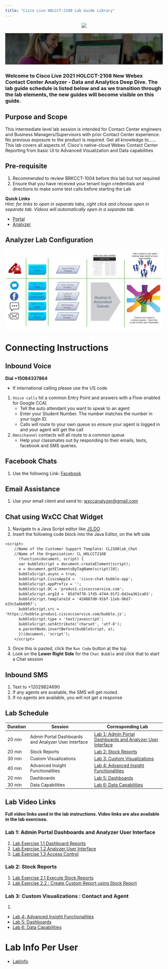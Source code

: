 ```yaml
---
title: "Cisco Live HOLCCT-2108 Lab Guide Library"
---
```

<p align="center">
  <img src="https://ayankovs-ccp-s3.s3.eu-west-3.amazonaws.com/CiscoLiveLogo.jpg">
</p>

![Banner](images/wxccbanner.jpg)

### Welcome to Cisco Live 2021 HOLCCT-2108 New Webex Contact Center Analyzer - Data and Analytics Deep Dive.  The lab guide schedule is listed below and as we transition through the lab elements, the new guides will become visible on this guide.

## Purpose and Scope
This intermediate level lab session is intended for Contact Center engineers and Business Managers/Supervisors with prior Contact Center experience. No previous exposure to the product is required. Get all knowledge to…... This lab covers all aspects of, Cisco's native-cloud Webex Contact Center Reporting from basic UI to Advanced Visualization and Data capabilities

## Pre-requisite

1. Recommended to review BRKCCT-1004 before this lab but not required
2. Ensure that you have received your tenant login credentials and directions to make some test calls before starting the Lab

**Quick Links**<br>
*Hint: for links to open in separate tabs, right click and choose open in separate tab.  Videos will automatically open in a separate tab*

* [Portal](https://portal.wxcc-us1.cisco.com/portal)
* [Analyzer](https://analyzer.wxcc-us1.cisco.com/analyzer/home)


## Analyzer Lab Configuration
![Banner](images/analyzerlabsetup.jpg)

# Connecting Instructions
## Inbound Voice
**Dial +15084337864**
* If international calling please use the US code

 1. `Voice calls` hit a common Entry Point and answers with a Flow enabled for Google CCAI.
	* Tell the auto attendant you want to speak to an agent
	* Enter your Student Number.  The number matches the number in your login ID.
	* Calls will route to your own queue so ensure your agent is logged in and your agent will get the call
2. `Omnichannel` contacts will all route to a common queue
	* Help your classmates out by responding to their emails, texts, facebook and SMS queries.

## Facebook Chats
1. Use the following Link:  [Facebook](https://www.facebook.com/Wxcc-Demo-Page-107841834739318)

## Email Assistance
1. Use your email client and send to:  wxccanalyzer@gmail.com

## Chat using WxCC Chat Widget
1. Navigate to a Java Script editor like [JS.DO](https://js.do/)
2. Insert the following code block into the Java Editor, on the left side
```
<script>
    //Name of the Customer Support Template: CL2108lab_Chat
    //Name of the Organisation: CL_HOLCCT2108
      (function(document, script) {
      var bubbleScript = document.createElement(script);
      e = document.getElementsByTagName(script)[0];
      bubbleScript.async = true;
      bubbleScript.CiscoAppId =  'cisco-chat-bubble-app';
      bubbleScript.appPrefix = '';
      bubbleScript.DC = 'produs1.ciscoccservice.com';
      bubbleScript.orgId = '85d74f70-1fd5-4744-91f2-042ea361ca03';
      bubbleScript.templateId = '424807d0-91bf-11eb-96d7-e33c5a6b0997';
      bubbleScript.src = 'https://bubble.produs1.ciscoccservice.com/bubble.js';
      bubbleScript.type = 'text/javascript';
      bubbleScript.setAttribute('charset', 'utf-8');
      e.parentNode.insertBefore(bubbleScript, e);
      })(document, 'script');
    </script>
```
3. Once this is pasted, click the `Run Code` button at the top
4. Look on the **Lower Right Side** for the `Chat Bubble` and click that to start a Chat session

## Inbound SMS
1. Text to +12029824690 
2. If any agents are available, the SMS will get routed.
3. If no agents are available, you will not get a response


## Lab Schedule

| Duration | Session | Corresponding Lab |
| ---- | ------- | ----------------- |
| 20 min | Admin Portal Dashboards and Analyzer User Interface |  [Lab 1: Admin Portal Dashboards and Analyzer User Interface](livelabs/Lab1Analyzer.md) |
| 20 min | Stock Reports | [Lab 2: Stock Reports](livelabs/Lab2Analyzer.md) |
| 30 min | Custom Visualizations| [Lab 3: Custom Visualizations](livelabs/Lab3Analyzer.md) |
| 40 min |Advanced Insight Functionalities| [Lab 4: Advanced Insight Functionalities](livelabs/Lab4Analyzer.md) |
| 20 min | Dashboards | [Lab 5: Dashboards](livelabs/Lab5Analyzer.md) |
| 30 min | Data Capabilities | [Lab 6: Data Capabilities](livelabs/Lab6Analyzer.md) |

## Lab Video Links
**Full video links used in the lab instructions.  Video links are also available in the lab exercises.**

### Lab 1: Admin Portal Dashboards and Analyzer User Interface
1. [Lab Exercise 1.1 Dashboard Reports](https://youtu.be/Q4kf8dHN8x8)
2. [Lab Exercise 1.2 Analyzer User Interface](https://youtu.be/4pGNHkd87Zs)
3. [Lab Exercise 1.3 Access Control](https://youtu.be/MTa2UUmcedA)
### Lab 2: Stock Reports
1. [Lab Exercise 2.1 Execute Stock Reports](https://youtu.be/aCGxNPmWvPw)
2. [Lab Exercise 2.2 : Create Custom Report using Stock Report](https://youtu.be/f-vsOu32tD4)
### Lab 3: Custom Visualizations : Contact and Agent
1. 
* [Lab 4: Advanced Insight Functionalities ](livelabs/Lab4Analyzer.md)
* [Lab 5: Dashboards](livelabs/Exercise5Analyzer.md) 
* [Lab 6: Data Capabilities](livelabs/Exercise6Analyzer.md)

# Lab Info Per User
* [LabInfo](livelabs/labinfo.md)
